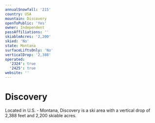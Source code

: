 ```yaml
---
annualSnowfall: '215'
country: USA
mountain: Discovery
openToPublic: 'Yes'
owner: Independent
passAffiliations: ''
skiableAcres: '2,200'
skied: 'No'
state: Montana
surfaceLiftsOnly: 'No'
verticalDrop: '2,388'
operated:
  '2324': true
  '2425': true
website: ''
---
```



# Discovery

Located in U.S. - Montana, Discovery is a ski area with a vertical drop of 2,388 feet and 2,200 skiable acres.
